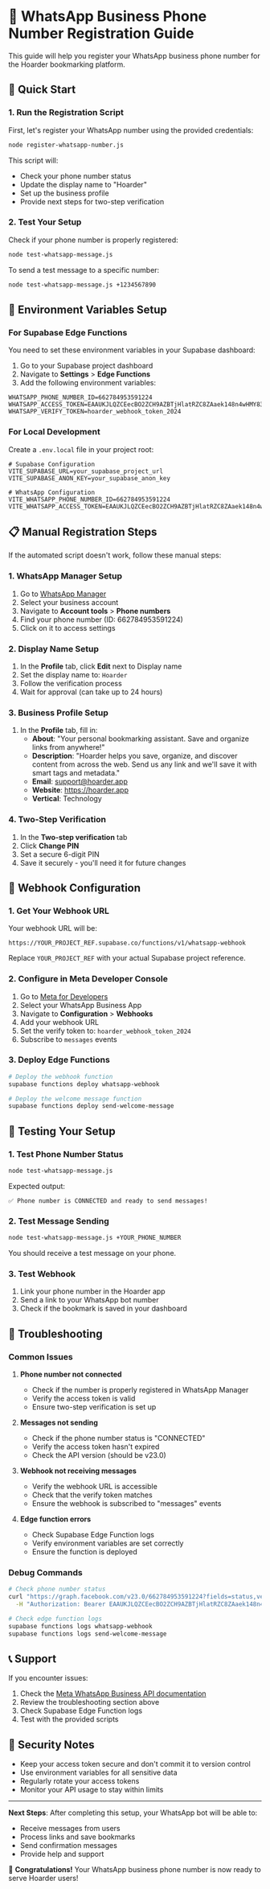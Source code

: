 # 📱 WhatsApp Business Phone Number Registration Guide

This guide will help you register your WhatsApp business phone number for the Hoarder bookmarking platform.

## 🚀 Quick Start

### 1. Run the Registration Script

First, let's register your WhatsApp number using the provided credentials:

```bash
node register-whatsapp-number.js
```

This script will:
- Check your phone number status
- Update the display name to "Hoarder"
- Set up the business profile
- Provide next steps for two-step verification

### 2. Test Your Setup

Check if your phone number is properly registered:

```bash
node test-whatsapp-message.js
```

To send a test message to a specific number:

```bash
node test-whatsapp-message.js +1234567890
```

## 🔧 Environment Variables Setup

### For Supabase Edge Functions

You need to set these environment variables in your Supabase dashboard:

1. Go to your Supabase project dashboard
2. Navigate to **Settings** > **Edge Functions**
3. Add the following environment variables:

```env
WHATSAPP_PHONE_NUMBER_ID=662784953591224
WHATSAPP_ACCESS_TOKEN=EAAUKJLQZCEecBO2ZCH9AZBTjHlatRZC8ZAaek148n4wHMY83AgABJwZCIZA0MQZAhZAZBd399Rb45VqINnlYZCRTv3ZBqUsAiwbOpZCHHqD4sauZCDXTHLpijT8OZBrVVXiKrwS4HC3KSxm19Td2PZCVRWu5Heb7QK50XoHZBuMERZCYGzlGSUjDKYueglEQlIWwy6MGE82WlT4QZDZD
WHATSAPP_VERIFY_TOKEN=hoarder_webhook_token_2024
```

### For Local Development

Create a `.env.local` file in your project root:

```env
# Supabase Configuration
VITE_SUPABASE_URL=your_supabase_project_url
VITE_SUPABASE_ANON_KEY=your_supabase_anon_key

# WhatsApp Configuration
VITE_WHATSAPP_PHONE_NUMBER_ID=662784953591224
VITE_WHATSAPP_ACCESS_TOKEN=EAAUKJLQZCEecBO2ZCH9AZBTjHlatRZC8ZAaek148n4wHMY83AgABJwZCIZA0MQZAhZAZBd399Rb45VqINnlYZCRTv3ZBqUsAiwbOpZCHHqD4sauZCDXTHLpijT8OZBrVVXiKrwS4HC3KSxm19Td2PZCVRWu5Heb7QK50XoHZBuMERZCYGzlGSUjDKYueglEQlIWwy6MGE82WlT4QZDZD
```

## 📋 Manual Registration Steps

If the automated script doesn't work, follow these manual steps:

### 1. WhatsApp Manager Setup

1. Go to [WhatsApp Manager](https://business.facebook.com/wa/manage/)
2. Select your business account
3. Navigate to **Account tools** > **Phone numbers**
4. Find your phone number (ID: 662784953591224)
5. Click on it to access settings

### 2. Display Name Setup

1. In the **Profile** tab, click **Edit** next to Display name
2. Set the display name to: `Hoarder`
3. Follow the verification process
4. Wait for approval (can take up to 24 hours)

### 3. Business Profile Setup

1. In the **Profile** tab, fill in:
   - **About**: "Your personal bookmarking assistant. Save and organize links from anywhere!"
   - **Description**: "Hoarder helps you save, organize, and discover content from across the web. Send us any link and we'll save it with smart tags and metadata."
   - **Email**: support@hoarder.app
   - **Website**: https://hoarder.app
   - **Vertical**: Technology

### 4. Two-Step Verification

1. In the **Two-step verification** tab
2. Click **Change PIN**
3. Set a secure 6-digit PIN
4. Save it securely - you'll need it for future changes

## 🔗 Webhook Configuration

### 1. Get Your Webhook URL

Your webhook URL will be:
```
https://YOUR_PROJECT_REF.supabase.co/functions/v1/whatsapp-webhook
```

Replace `YOUR_PROJECT_REF` with your actual Supabase project reference.

### 2. Configure in Meta Developer Console

1. Go to [Meta for Developers](https://developers.facebook.com/)
2. Select your WhatsApp Business App
3. Navigate to **Configuration** > **Webhooks**
4. Add your webhook URL
5. Set the verify token to: `hoarder_webhook_token_2024`
6. Subscribe to `messages` events

### 3. Deploy Edge Functions

```bash
# Deploy the webhook function
supabase functions deploy whatsapp-webhook

# Deploy the welcome message function
supabase functions deploy send-welcome-message
```

## 🧪 Testing Your Setup

### 1. Test Phone Number Status

```bash
node test-whatsapp-message.js
```

Expected output:
```
✅ Phone number is CONNECTED and ready to send messages!
```

### 2. Test Message Sending

```bash
node test-whatsapp-message.js +YOUR_PHONE_NUMBER
```

You should receive a test message on your phone.

### 3. Test Webhook

1. Link your phone number in the Hoarder app
2. Send a link to your WhatsApp bot number
3. Check if the bookmark is saved in your dashboard

## 🚨 Troubleshooting

### Common Issues

1. **Phone number not connected**
   - Check if the number is properly registered in WhatsApp Manager
   - Verify the access token is valid
   - Ensure two-step verification is set up

2. **Messages not sending**
   - Check if the phone number status is "CONNECTED"
   - Verify the access token hasn't expired
   - Check the API version (should be v23.0)

3. **Webhook not receiving messages**
   - Verify the webhook URL is accessible
   - Check that the verify token matches
   - Ensure the webhook is subscribed to "messages" events

4. **Edge function errors**
   - Check Supabase Edge Function logs
   - Verify environment variables are set correctly
   - Ensure the function is deployed

### Debug Commands

```bash
# Check phone number status
curl "https://graph.facebook.com/v23.0/662784953591224?fields=status,verified_name,name_status" \
  -H "Authorization: Bearer EAAUKJLQZCEecBO2ZCH9AZBTjHlatRZC8ZAaek148n4wHMY83AgABJwZCIZA0MQZAhZAZBd399Rb45VqINnlYZCRTv3ZBqUsAiwbOpZCHHqD4sauZCDXTHLpijT8OZBrVVXiKrwS4HC3KSxm19Td2PZCVRWu5Heb7QK50XoHZBuMERZCYGzlGSUjDKYueglEQlIWwy6MGE82WlT4QZDZD"

# Check edge function logs
supabase functions logs whatsapp-webhook
supabase functions logs send-welcome-message
```

## 📞 Support

If you encounter issues:

1. Check the [Meta WhatsApp Business API documentation](https://developers.facebook.com/docs/whatsapp/cloud-api/phone-numbers)
2. Review the troubleshooting section above
3. Check Supabase Edge Function logs
4. Test with the provided scripts

## 🔐 Security Notes

- Keep your access token secure and don't commit it to version control
- Use environment variables for all sensitive data
- Regularly rotate your access tokens
- Monitor your API usage to stay within limits

---

**Next Steps**: After completing this setup, your WhatsApp bot will be able to:
- Receive messages from users
- Process links and save bookmarks
- Send confirmation messages
- Provide help and support

🎉 **Congratulations!** Your WhatsApp business phone number is now ready to serve Hoarder users! 